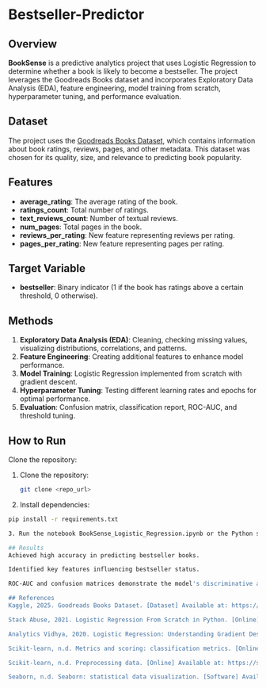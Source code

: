 # Bestseller-Predictor

## Overview
**BookSense** is a predictive analytics project that uses Logistic Regression to determine whether a book is likely to become a bestseller. The project leverages the Goodreads Books dataset and incorporates Exploratory Data Analysis (EDA), feature engineering, model training from scratch, hyperparameter tuning, and performance evaluation.

## Dataset
The project uses the [Goodreads Books Dataset](https://www.kaggle.com/datasets/jealousleopard/goodreadsbooks), which contains information about book ratings, reviews, pages, and other metadata. This dataset was chosen for its quality, size, and relevance to predicting book popularity.

## Features
- **average_rating**: The average rating of the book.  
- **ratings_count**: Total number of ratings.  
- **text_reviews_count**: Number of textual reviews.  
- **num_pages**: Total pages in the book.  
- **reviews_per_rating**: New feature representing reviews per rating.  
- **pages_per_rating**: New feature representing pages per rating.

## Target Variable
- **bestseller**: Binary indicator (1 if the book has ratings above a certain threshold, 0 otherwise).

## Methods
1. **Exploratory Data Analysis (EDA)**: Cleaning, checking missing values, visualizing distributions, correlations, and patterns.  
2. **Feature Engineering**: Creating additional features to enhance model performance.  
3. **Model Training**: Logistic Regression implemented from scratch with gradient descent.  
4. **Hyperparameter Tuning**: Testing different learning rates and epochs for optimal performance.  
5. **Evaluation**: Confusion matrix, classification report, ROC-AUC, and threshold tuning.  

## How to Run
Clone the repository:

1. Clone the repository:  
   ```bash
   git clone <repo_url>

2. Install dependencies:
 ```bash
pip install -r requirements.txt

3. Run the notebook BookSense_Logistic_Regression.ipynb or the Python scripts in src/.

## Results
Achieved high accuracy in predicting bestseller books.

Identified key features influencing bestseller status.

ROC-AUC and confusion matrices demonstrate the model's discriminative ability.

## References
Kaggle, 2025. Goodreads Books Dataset. [Dataset] Available at: https://www.kaggle.com/datasets/jealousleopard/goodreadsbooks [Accessed 22 October 2025].

Stack Abuse, 2021. Logistic Regression From Scratch in Python. [Online] Available at: https://stackabuse.com/logistic-regression-from-scratch-in-python/ [Accessed 24 October 2025].

Analytics Vidhya, 2020. Logistic Regression: Understanding Gradient Descent. [Online] Available at: https://www.analyticsvidhya.com/blog/2020/10/logistic-regression-understanding-gradient-descent/ [Accessed 21 October 2025].

Scikit-learn, n.d. Metrics and scoring: classification metrics. [Online] Available at: https://scikit-learn.org/stable/modules/model_evaluation.html#classification-metrics [Accessed 27 October 2025].

Scikit-learn, n.d. Preprocessing data. [Online] Available at: https://scikit-learn.org/stable/modules/preprocessing.html [Accessed 23 October 2025].

Seaborn, n.d. Seaborn: statistical data visualization. [Software] Available at: https://seaborn.pydata.org/ [Accessed 28 October 2025].

